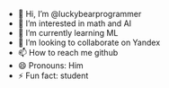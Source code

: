 - 👋 Hi, I’m @luckybearprogrammer
- 👀 I’m interested in math and AI
- 🌱 I’m currently learning ML
- 💞️ I’m looking to collaborate on Yandex
- 📫 How to reach me github
- 😄 Pronouns: Him
- ⚡ Fun fact: student

<!---
luckybearprogrammer/luckybearprogrammer is a ✨ special ✨ repository because its `README.md` (this file) appears on your GitHub profile.
You can click the Preview link to take a look at your changes.
--->
